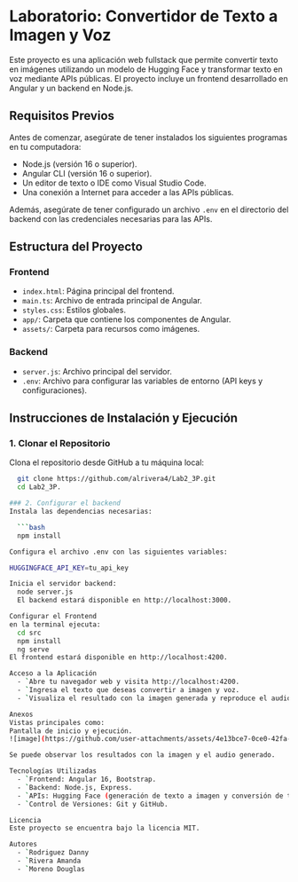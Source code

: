 # Laboratorio: Convertidor de Texto a Imagen y Voz

Este proyecto es una aplicación web fullstack que permite convertir texto en imágenes utilizando un modelo de Hugging Face y transformar texto en voz mediante APIs públicas. El proyecto incluye un frontend desarrollado en Angular y un backend en Node.js.

## Requisitos Previos
Antes de comenzar, asegúrate de tener instalados los siguientes programas en tu computadora:

- Node.js (versión 16 o superior).
- Angular CLI (versión 16 o superior).
- Un editor de texto o IDE como Visual Studio Code.
- Una conexión a Internet para acceder a las APIs públicas.

Además, asegúrate de tener configurado un archivo `.env` en el directorio del backend con las credenciales necesarias para las APIs.

## Estructura del Proyecto

### Frontend
- `index.html`: Página principal del frontend.
- `main.ts`: Archivo de entrada principal de Angular.
- `styles.css`: Estilos globales.
- `app/`: Carpeta que contiene los componentes de Angular.
- `assets/`: Carpeta para recursos como imágenes.

### Backend
- `server.js`: Archivo principal del servidor.
- `.env`: Archivo para configurar las variables de entorno (API keys y configuraciones).

## Instrucciones de Instalación y Ejecución

### 1. Clonar el Repositorio
Clona el repositorio desde GitHub a tu máquina local:

```bash
  git clone https://github.com/alrivera4/Lab2_3P.git
  cd Lab2_3P.

### 2. Configurar el backend
Instala las dependencias necesarias:

  ```bash
  npm install

Configura el archivo .env con las siguientes variables:

HUGGINGFACE_API_KEY=tu_api_key

Inicia el servidor backend:
  node server.js
  El backend estará disponible en http://localhost:3000.

Configurar el Frontend
en la terminal ejecuta:
  cd src
  npm install
  ng serve
El frontend estará disponible en http://localhost:4200.

Acceso a la Aplicación
  - `Abre tu navegador web y visita http://localhost:4200.
  - `Ingresa el texto que deseas convertir a imagen y voz.
  - `Visualiza el resultado con la imagen generada y reproduce el audio generado.

Anexos
Vistas principales como:
Pantalla de inicio y ejecución.
![image](https://github.com/user-attachments/assets/4e13bce7-0ce0-42fa-b7f5-3b5660574059)

Se puede observar los resultados con la imagen y el audio generado.

Tecnologías Utilizadas
  - `Frontend: Angular 16, Bootstrap.
  - `Backend: Node.js, Express.
  - `APIs: Hugging Face (generación de texto a imagen y conversión de texto a voz).
  - `Control de Versiones: Git y GitHub.

Licencia
Este proyecto se encuentra bajo la licencia MIT.

Autores
  - `Rodriguez Danny
  - `Rivera Amanda
  - `Moreno Douglas
